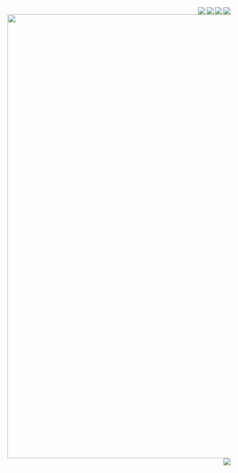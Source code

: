  
<img align="right" src="https://github.com/silvana-rozaes/DIO/blob/master/imagens/DP03%20-%20An%C3%A1lise%20de%20sentimentos/01.png" width=""/> 

<img align="right" src="https://github.com/silvana-rozaes/DIO/blob/master/imagens/DP03%20-%20An%C3%A1lise%20de%20sentimentos/02.png" width=""/> 

<img align="right" src="https://github.com/silvana-rozaes/DIO/blob/master/imagens/DP03%20-%20An%C3%A1lise%20de%20sentimentos/03.png" width=""/> 

<img align="right" src="https://github.com/silvana-rozaes/DIO/blob/master/imagens/DP03%20-%20An%C3%A1lise%20de%20sentimentos/04.png" width=""/> 

<img align="right" src="https://github.com/silvana-rozaes/DIO/blob/master/imagens/DP03%20-%20An%C3%A1lise%20de%20sentimentos/05.png" width="1000"/> 

<img align="right" src="https://github.com/silvana-rozaes/DIO/blob/master/imagens/DP03%20-%20An%C3%A1lise%20de%20sentimentos/06.png" width=""/> 
